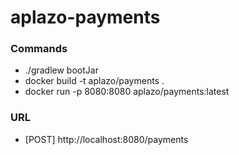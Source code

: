 # aplazo-payments
### Commands
- ./gradlew bootJar
- docker build -t aplazo/payments .
- docker run -p 8080:8080 aplazo/payments:latest

### URL
 - [POST] http://localhost:8080/payments
